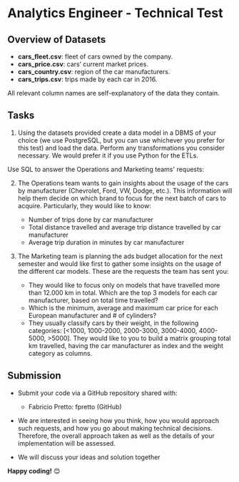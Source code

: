 # Analytics Engineer - Technical Test

## Overview of Datasets
-	**cars_fleet.csv**: fleet of cars owned by the company.
-	**cars_price.csv**: cars’ current market prices.
-	**cars_country.csv**: region of the car manufacturers.
-	**cars_trips.csv**: trips made by each car in 2016.

All relevant column names are self-explanatory of the data they contain.

## Tasks
1.	Using the datasets provided create a data model in a DBMS of your choice (we use PostgreSQL, but you can use whichever you prefer for this test) and load the data. Perform any transformations you consider necessary. We would prefer it if you use Python for the ETLs.

Use SQL to answer the Operations and Marketing teams' requests:

2.	The Operations team wants to gain insights about the usage of the cars by manufacturer (Chevrolet, Ford, VW, Dodge, etc.). This information will help them decide on which brand to focus for the next batch of cars to acquire. Particularly, they would like to know:
    - Number of trips done by car manufacturer 
    - Total distance travelled and average trip distance travelled by car manufacturer
    - Average trip duration in minutes by car manufacturer

3.	The Marketing team is planning the ads budget allocation for the next semester and would like first to gather some insights on the usage of the different car models. These are the requests the team has sent you:
    - They would like to focus only on models that have travelled more than 12.000 km in total. Which are the top 3 models for each car manufacturer, based on total time travelled?
    - Which is the minimum, average and maximum car price for each European manufacturer and # of cylinders?
    - They usually classify cars by their weight, in the following categories: [<1000, 1000-2000, 2000-3000, 3000-4000, 4000-5000, >5000]. They would like to you to build a matrix grouping total km travelled, having the car manufacturer as index and the weight category as columns.

## Submission
- Submit your code via a GitHub repository shared with:
    - Fabricio Pretto: fpretto (GitHub)

- We are interested in seeing how you think, how you would approach such requests, and how you go about making technical decisions. Therefore, the overall approach taken as well as the details of your implementation will be assessed.

- We will discuss your ideas and solution together

**Happy coding!** :blush:

